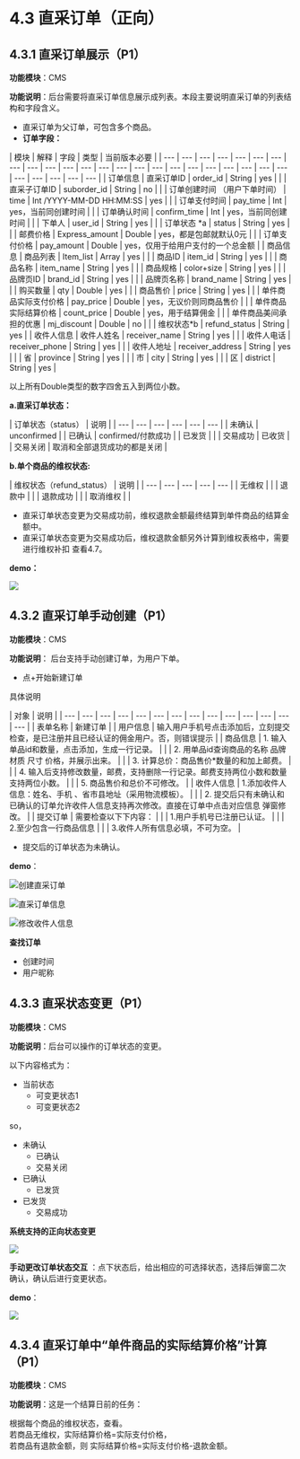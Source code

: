 # 4.3 直采订单（正向）

## 4.3.1 直采订单展示（P1）

**功能模块**：CMS

**功能说明**：后台需要将直采订单信息展示成列表。本段主要说明直采订单的列表结构和字段含义。

* 直采订单为父订单，可包含多个商品。
* **订单字段：**



| 模块 | 解释 | 字段 | 类型 | 当前版本必要 |
| --- | --- | --- | --- | --- | --- | --- | --- | --- | --- | --- | --- | --- | --- | --- | --- | --- | --- | --- | --- | --- | --- | --- | --- | --- | --- | --- | --- |
| 订单信息 | 直采订单ID | order\_id | String | yes |
|  | 直采子订单ID | suborder\_id | String | no |
|  | 订单创建时间 （用户下单时间） | time | Int /YYYY-MM-DD HH:MM:SS | yes |
|  | 订单支付时间 | pay\_time | Int | yes，当前同创建时间 |
|  | 订单确认时间 | confirm\_time | Int | yes，当前同创建时间 |
|  | 下单人 | user\_id | String | yes |
|  | 订单状态 \*a | status | String | yes |
|  | 邮费价格 | Express\_amount | Double | yes，都是包邮就默认0元 |
|  | 订单支付价格 | pay\_amount | Double | yes，仅用于给用户支付的一个总金额 |
| 商品信息 | 商品列表 | Item\_list | Array | yes |
|  | 商品ID | item\_id | String | yes |
|  | 商品名称 | item\_name | String | yes |
|  | 商品规格 | color+size | String | yes |
|  | 品牌页ID | brand\_id | String | yes |
|  | 品牌页名称 | brand\_name | String | yes |
|  | 购买数量 | qty | Double | yes |
|  | 商品售价 | price | String | yes |
|  | 单件商品实际支付价格 | pay\_price | Double | yes，无议价则同商品售价 |
|  | 单件商品实际结算价格 | count\_price | Double | yes，用于结算佣金 |
|  | 单件商品美间承担的优惠 | mj\_discount | Double | no |
|  | 维权状态\*b | refund\_status | String | yes |
| 收件人信息 | 收件人姓名 | receiver\_name | String | yes |
|  | 收件人电话 | receiver\_phone | String | yes |
|  | 收件人地址 | receiver\_address | String | yes |
|  | 省 | province | String | yes |
|  | 市 | city | String | yes |
|  | 区 | district | String | yes |

以上所有Double类型的数字四舍五入到两位小数。

**a.直采订单状态：**

| 订单状态（status） | 说明 |
| --- | --- | --- | --- | --- | --- |
| 未确认 | unconfirmed |
| 已确认 | confirmed/付款成功 |
| 已发货 |  |
| 交易成功 | 已收货 |
| 交易关闭 | 取消和全部退货成功的都是关闭 |

**b.单个商品的维权状态:**

| 维权状态（refund\_status） | 说明 |
| --- | --- | --- | --- | --- |
| 无维权 |  |
| 退款中 |  |
| 退款成功 |  |
| 取消维权 |  |

* 直采订单状态变更为交易成功前，维权退款金额最终结算到单件商品的结算金额中。
* 直采订单状态变更为交易成功后，维权退款金额另外计算到维权表格中，需要进行维权补扣 查看4.7。

**demo：**

![](http://192.168.1.75/documents/%E5%BA%94%E7%94%A8Web/Sprint28/_book/assets/%E7%9B%B4%E9%87%87%E8%AE%A2%E5%8D%95.png)

## 4.3.2 直采订单手动创建（P1）

**功能模块**：CMS

**功能说明**： 后台支持手动创建订单，为用户下单。

* 点+开始新建订单

具体说明

| 对象 | 说明 |
| --- | --- | --- | --- | --- | --- | --- | --- | --- | --- | --- | --- | --- | --- |
| 表单名称 | 新建订单 |
| 用户信息 | 输入用户手机号点击添加后，立刻提交检查，是已注册并且已经认证的佣金用户。否，则错误提示 |
| 商品信息 | 1. 输入单品id和数量，点击添加，生成一行记录。 |
|  | 2. 用单品id查询商品的名称 品牌 材质 尺寸 价格，并展示出来。 |
|  | 3. 计算总价：商品售价\*数量的和加上邮费。 |
|  | 4. 输入后支持修改数量，邮费，支持删除一行记录。邮费支持两位小数和数量支持两位小数。 |
|  | 5. 商品售价和总价不可修改。 |
| 收件人信息 | 1.添加收件人信息：姓名、手机 、省市县地址（采用物流模板）。 |
|  | 2. 提交后只有未确认和已确认的订单允许收件人信息支持再次修改。直接在订单中点击对应信息 弹窗修改。 |
| 提交订单 | 需要检查以下下内容： |
|  | 1.用户手机号已注册已认证。 |
|  | 2.至少包含一行商品信息 |
|  | 3.收件人所有信息必填，不可为空。 |

* 提交后的订单状态为未确认。

**demo**：

![&#x521B;&#x5EFA;&#x76F4;&#x91C7;&#x8BA2;&#x5355;](http://192.168.1.75/documents/%E5%BA%94%E7%94%A8Web/Sprint28/_book/assets/%E7%9B%B4%E9%87%87%E8%AE%A2%E5%8D%952.png)



![&#x76F4;&#x91C7;&#x8BA2;&#x5355;&#x4FE1;&#x606F;](http://192.168.1.75/documents/%E5%BA%94%E7%94%A8Web/Sprint28/_book/assets/%E7%9B%B4%E9%87%87%E8%AE%A2%E5%8D%954.png)



![&#x4FEE;&#x6539;&#x6536;&#x4EF6;&#x4EBA;&#x4FE1;&#x606F;](http://192.168.1.75/documents/%E5%BA%94%E7%94%A8Web/Sprint28/_book/assets/%E7%9B%B4%E9%87%87%E8%AE%A2%E5%8D%955.png)

**查找订单**

* 创建时间
* 用户昵称

## 4.3.3 直采状态变更（P1）

**功能模块**：CMS

**功能说明**：后台可以操作的订单状态的变更。

以下内容格式为：

* 当前状态
  * 可变更状态1
  * 可变更状态2

so，

* 未确认
  * 已确认
  * 交易关闭
* 已确认
  * 已发货
* 已发货
  * 交易成功

**系统支持的正向状态变更**

![](http://192.168.1.75/documents/%E5%BA%94%E7%94%A8Web/Sprint28/_book/assets/%E5%B1%8F%E5%B9%95%E5%BF%AB%E7%85%A7%202018-06-09%20%E4%B8%8B%E5%8D%8812.32.59.png)

**手动更改订单状态交互** ：点下状态后，给出相应的可选择状态，选择后弹窗二次确认，确认后进行变更状态。

**demo**：  


![](http://192.168.1.75/documents/%E5%BA%94%E7%94%A8Web/Sprint28/_book/assets/%E7%9B%B4%E9%87%87%E8%AE%A2%E5%8D%953.png)

## 4.3.4 直采订单中“单件商品的实际结算价格”计算（P1）

**功能模块**：CMS

**功能说明**：这是一个结算日前的任务：

根据每个商品的维权状态，查看。  
若商品无维权，实际结算价格=实际支付价格，  
若商品有退款金额，则 实际结算价格=实际支付价格-退款金额。

